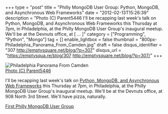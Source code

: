 +++
type = "post"
title = "Philly MongoDB User Group: Python, MongoDB, and Asynchronous Web Frameworks"
date = "2012-02-13T15:26:39"
description = "Photo (C) Parent5446 I'll be recapping last week's talk on Python, MongoDB, and Asynchronous Web Frameworks this Thursday at 7pm, in Philadelphia, at the Philly MongoDB User Group's inaugural meetup. We'll be at the Devnuts office, at [ ... ]"
category = ["Programming", "Python", "Mongo"]
tag = []
enable_lightbox = false
thumbnail = "800px-Philadelphia_Panorama_From_Camden.jpg"
draft = false
disqus_identifier = "307 http://emptysquare.net/blog/?p=307"
disqus_url = "https://emptysqua.re/blog/307 http://emptysquare.net/blog/?p=307/"
+++

<p><img style="display:block; margin-left:auto; margin-right:auto;" src="800px-Philadelphia_Panorama_From_Camden.jpg" title="Philadelphia Panorama From Camden" />
<a href="http://en.wikipedia.org/wiki/File:Philadelphia_Panorama_From_Camden.JPG">Photo (C)
Parent5446</a></p>
<p>I'll be recapping last week's talk on <a href="/this-thursday-a-talk-on-python-mongodb-and-asynchronous-web-frameworks/">Python, MongoDB, and Asynchronous
Web
Frameworks</a>
this Thursday at 7pm, in Philadelphia, at the Philly MongoDB User
Group's inaugural meetup. We'll be at the Devnuts office, at 908 North
3rd Street. We'll have pizza, naturally.</p>
<p><a href="http://www.meetup.com/Philladelphia-MongoDB-User-Group/events/47409232/">First Philly MongoDB User
Group</a></p>
